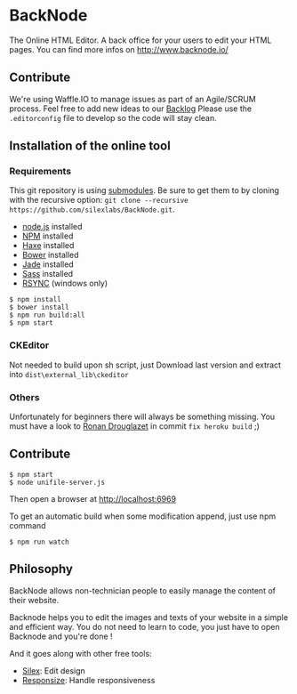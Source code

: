 # BackNode

The Online HTML Editor. A back office for your users to edit your HTML pages. You can find more infos on http://www.backnode.io/

## Contribute
We're using Waffle.IO to manage issues as part of an Agile/SCRUM process. Feel free to add new ideas to our [Backlog](https://waffle.io/silexlabs/BackNode)
Please use the `.editorconfig` file to develop so the code will stay clean.

## Installation of the online tool

### Requirements

This git repository is using [submodules](http://www.git-scm.com/book/en/v2/Git-Tools-Submodules). Be sure to get them to by cloning with the recursive option: `git clone --recursive https://github.com/silexlabs/BackNode.git`.

* [node.js](http://nodejs.org/) installed
* [NPM](https://www.npmjs.com/) installed
* [Haxe](http://haxe.org/download/) installed
* [Bower](http://bower.io/#install-bower) installed
* [Jade](http://jade-lang.com/command-line/) installed
* [Sass](http://sass-lang.com/install) installed
* [RSYNC](http://www.rsync.net/resources/howto/windows_rsync.html) (windows only)

```shell
$ npm install
$ bower install
$ npm run build:all
$ npm start
```
### CKEditor

Not needed to build upon sh script, just Download last version and extract into `dist\external_lib\ckeditor`

### Others

Unfortunately for beginners there will always be something missing. You must have a look to [Ronan Drouglazet](https://github.com/RonanDrouglazet) in commit `fix heroku build` ;)

## Contribute

```shell
$ npm start
$ node unifile-server.js
```
Then open a browser at [http://localhost:6969](http://localhost:6969)

To get an automatic build when some modification append, just use npm command
```shell
$ npm run watch
```

## Philosophy

BackNode allows non-technician people to easily manage the content of their website.

Backnode helps you to edit the images and texts of your website in a simple and efficient way. You do not need to learn to code, you just have to open Backnode and you're done !

And it goes along with other free tools:
* [Silex](http://www.silex.me/): Edit design
* [Responsize](http://www.responsize.org/): Handle responsiveness
